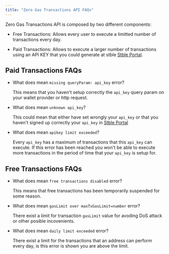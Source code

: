 ```yaml
---
title: "Zero Gas Transactions API FAQs"
---
```


Zero Gas Transactions API is composed by two different components:

- Free Transactions: Allows every user to execute a limitted number of transactions every day.

- Paid Transactions: Allows to execute a larger number of transactions using an API KEY that you could generate at stble [Stble Portal](https://portal.stabilityprotocol.com).

## Paid Transactions FAQs

- What does mean `missing queryParam: api_key` error?

  This means that you haven't setup correctly the `api_key` query param on your wallet provider or http request.

- What does mean `unknown api_key`?

  This could mean that either have set wrongly your `api_key` or that you haven't signed up correctly your `api_key` in [Stble Portal](https://portal.stabilityprotocol.com)

- What does mean `apikey limit exceeded`?

  Every `api_key` has a maximum of transactions that this `api_key` can execute. If this error has been reached you won't be able to execute more transactions in the period of time that your `api_key` is setup for.

## Free Transactions FAQs

- What does mean `free transactions disabled` error?

  This means that free transactions has been temporarily suspended for some reason.

- What does mean `gasLimit over maxTxGasLimit=number` error?

  There exist a limit for transaction `gasLimit` value for avoding DoS attack or other posible incovenients.

- What does mean `daily limit exceeded` error?

  There exist a limit for the transactions that an address can perform every day, is this error is shown you are above the limit.
